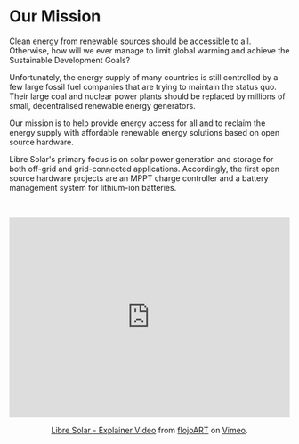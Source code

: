 # Our Mission

Clean energy from renewable sources should be accessible to all. Otherwise, how will we ever manage to limit global warming and achieve the Sustainable Development Goals?

Unfortunately, the energy supply of many countries is still controlled by a few large fossil fuel companies that are trying to maintain the status quo. Their large coal and nuclear power plants should be replaced by millions of small, decentralised renewable energy generators.

Our mission is to help provide energy access for all and to reclaim the energy supply with affordable renewable energy solutions based on open source hardware.

Libre Solar's primary focus is on solar power generation and storage for both off-grid and grid-connected applications. Accordingly, the first open source hardware projects are an MPPT charge controller and a battery management system for lithium-ion batteries.

<iframe src="https://player.vimeo.com/video/292732744" width="100%" height="360" style="margin-top: 30px" frameborder="0" webkitallowfullscreen mozallowfullscreen allowfullscreen></iframe>
<p style="text-align:center"><a href="https://vimeo.com/292732744">Libre Solar - Explainer Video</a> from <a href="https://vimeo.com/flojoart">flojoART</a> on <a href="https://vimeo.com">Vimeo</a>.</p>
